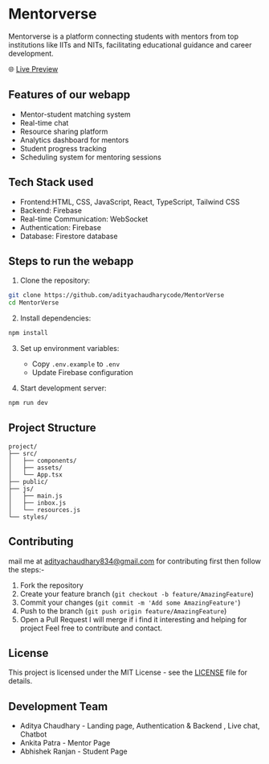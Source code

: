 # Mentorverse

Mentorverse is a platform connecting students with mentors from top institutions like IITs and NITs, facilitating educational guidance and career development.

🌐 [Live Preview](https://adityachaudharycode.github.io/MentorVers/)

## Features of our webapp 

- Mentor-student matching system
- Real-time chat
- Resource sharing platform
- Analytics dashboard for mentors
- Student progress tracking
- Scheduling system for mentoring sessions


## Tech Stack used

- Frontend:HTML, CSS, JavaScript, React, TypeScript, Tailwind CSS
- Backend: Firebase
- Real-time Communication: WebSocket
- Authentication: Firebase 
- Database: Firestore database 

## Steps to run the webapp

1. Clone the repository:
```bash
git clone https://github.com/adityachaudharycode/MentorVerse
cd MentorVerse
```

2. Install dependencies:
```bash
npm install
```

3. Set up environment variables:
   - Copy `.env.example` to `.env`
   - Update Firebase configuration

4. Start development server:
```bash
npm run dev
```

## Project Structure

```
project/
├── src/
│   ├── components/
│   ├── assets/
│   └── App.tsx
├── public/
├── js/
│   ├── main.js
│   ├── inbox.js
│   └── resources.js
└── styles/
```

## Contributing

mail me at adityachaudhary834@gmail.com for contributing first then follow the steps:-
1. Fork the repository
2. Create your feature branch (`git checkout -b feature/AmazingFeature`)
3. Commit your changes (`git commit -m 'Add some AmazingFeature'`)
4. Push to the branch (`git push origin feature/AmazingFeature`)
5. Open a Pull Request
I will merge if i find it interesting and helping for project 
Feel free to contribute and contact.

## License

This project is licensed under the MIT License - see the [LICENSE](LICENSE) file for details.

## Development Team

- Aditya Chaudhary - Landing page, Authentication & Backend , Live chat, Chatbot
- Ankita Patra - Mentor Page
- Abhishek Ranjan - Student Page
  
